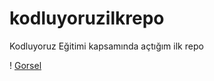 # kodluyoruzilkrepo
Kodluyoruz Eğitimi kapsamında açtığım ilk repo

! [Gorsel](https://encrypted-tbn0.gstatic.com/images?q=tbn:ANd9GcQPnqGtY5hPQu-8scGFONUXDTOWQvkdsi9Oag&usqp=CAU)
